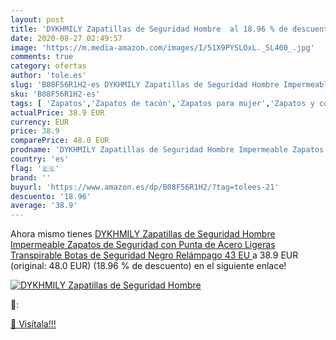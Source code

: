```yaml
---
layout: post
title: 'DYKHMILY Zapatillas de Seguridad Hombre  al 18.96 % de descuento'
date: 2020-08-27 02:49:57
image: 'https://m.media-amazon.com/images/I/51X9PYSLOxL._SL400_.jpg'
comments: true
category: ofertas
author: 'tole.es'
slug: 'B08F56R1H2-es DYKHMILY Zapatillas de Seguridad Hombre Impermeable...'
sku: 'B08F56R1H2-es'
tags: [ 'Zapatos','Zapatos de tacón','Zapatos para mujer','Zapatos y complementos','zapatos', ]
actualPrice: 38.9 EUR
currency: EUR
price: 38.9
comparePrice: 48.0 EUR
prodname: 'DYKHMILY Zapatillas de Seguridad Hombre Impermeable Zapatos de Seguridad con Punta de Acero Ligeras Transpirable Botas de Seguridad  Negro Relámpago 43 EU '
country: 'es'
flag: '🇪🇸'
brand: ''
buyurl: 'https://www.amazon.es/dp/B08F56R1H2/?tag=tolees-21'
descuento: '18.96'
average: '38.9'
---
```


Ahora mismo tienes [DYKHMILY Zapatillas de Seguridad Hombre Impermeable Zapatos de Seguridad con Punta de Acero Ligeras Transpirable Botas de Seguridad  Negro Relámpago 43 EU ](https://www.amazon.es/dp/B08F56R1H2/?tag=tolees-21) a 38.9 EUR (original: 48.0 EUR) (18.96 %  de descuento) en el siguiente enlace!

[![DYKHMILY Zapatillas de Seguridad Hombre ](https://m.media-amazon.com/images/I/51X9PYSLOxL._SL400_.jpg)](https://www.amazon.es/dp/B08F56R1H2/?tag=tolees-21)

🔎:


[🛒 Visítala!!!](https://www.amazon.es/dp/B08F56R1H2/?tag=tolees-21)
